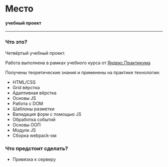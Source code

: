 # Место

#### учебный проект
------
### Что это?

Четвёртый учебный проект.

Работа выполнена в рамках учебного курса от [Яндекс.Практикума](https://praktikum.yandex.ru)

Получены теоретические знания и применены на практике технологии:

* HTML/CSS
* Grid вёрстка
* Адаптивная вёрстка
* Основы JS
* Работа с DOM
* Шаблоны разметки
* Валидация форм с помощью JS
* Обработка событий
* Основы ООП
* Модули JS
* Сборка webpack-ом

### Что предстоит сделать?

* Привязка к серверу
